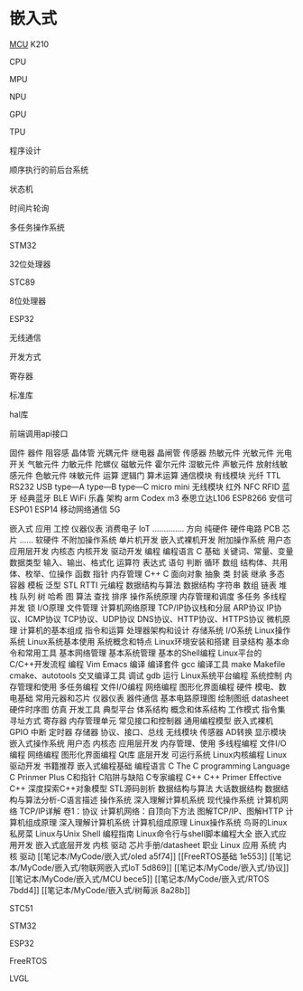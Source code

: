 # 嵌入式

[MCU](笔记本/MyCode/嵌入式/MCU%20bece5.md)
K210

CPU

MPU

NPU

GPU

TPU

程序设计

顺序执行的前后台系统

状态机

时间片轮询

多任务操作系统

STM32

32位处理器

STC89

8位处理器

ESP32

无线通信

开发方式

寄存器

标准库

hal库

前端调用api接口

固件
器件
阻容感
晶体管
光耦元件
继电器
晶闸管
传感器
热敏元件
光敏元件
光电开关
气敏元件
力敏元件
陀螺仪
磁敏元件
霍尔元件
湿敏元件
声敏元件
放射线敏感元件
色敏元件
味敏元件
运算
逻辑门
算术运算
通信模块
有线模块
光纤
TTL
RS232
USB
type—A
type—B
type—C
micro
mini
无线模块
红外
NFC
RFID
蓝牙
经典蓝牙
BLE
WiFi
乐鑫
架构
arm Codex m3
泰思立达L106
ESP8266
安信可
ESP01
ESP14
移动网络通信
5G

嵌入式
应用
工控
仪器仪表
消费电子
loT
..............
方向
纯硬件
硬件电路
PCB
芯片
......
软硬件
不附加操作系统
单片机开发
嵌入式裸机开发
附加操作系统
用户态
应用层开发
内核态
内核开发
驱动开发
编程
编程语言
C
基础
关键词、常量、变量
数据类型
输入、输出、格式化
运算符
表达式
语句
判断
循环
数组
结构体、共用体、枚举、位操作
函数
指针
内存管理
C++
C
面向对象
抽象
类
封装
继承
多态
容器
模板
泛型
STL
RTTI
元编程
数据结构与算法
数据结构
字符串
数组
链表
堆
栈
队列
树
哈希
图
算法
查找
排序
操作系统原理
内存管理和调度
多任务
多线程
并发
锁
I/O原理
文件管理
计算机网络原理
TCP/IP协议栈和分层
ARP协议
IP协议、ICMP协议
TCP协议、UDP协议
DNS协议、HTTP协议、HTTPS协议
微机原理
计算机的基本组成
指令和运算
处理器架构和设计
存储系统
I/O系统
Linux操作系统
Linux系统基本使用
系统概念和特点
Linux环境安装和搭建
目录结构
基本命令和常用工具
基本网络管理
基本系统管理
基本的Shell编程
Linux平台的C/C++开发流程
编程
Vim
Emacs
编译
编译套件
gcc
编译工具
make
Makefile
cmake、autotools
交叉编译工具
调试
gdb
运行
Linux系统平台编程
系统控制
内存管理和使用
多任务编程
文件I/O编程
网络编程
图形化界面编程
硬件
模电、数电基础
常用元器和芯片
仪器仪表
器件通信
基本电路原理图
绘制图纸
datasheet
硬件时序图
仿真
开发工具
典型平台
体系结构
概念和体系结构
工作模式
指令集
寻址方式
寄存器
内存管理单元
常见接口和控制器
通用编程模型
嵌入式裸机
GPIO
中断
定时器
存储器
协议、接口、总线
无线模块
传感器
AD转换
显示模块
嵌入式操作系统
用户态
内核态
应用层开发
内存管理、使用
多线程编程
文件I/O编程
网络编程
图形化界面编程
Qt库
底层开发
可运行系统
Linux内核编程
Linux驱动开发
书籍推荐
嵌入式编程基础
编程语言
C
The C programming Language
C Prinmer Plus
C和指针
C陷阱与缺陷
C专家编程
C++
C++ Primer
Effective C++
深度探索C++对象模型
STL源码剖析
数据结构与算法
大话数据结构
数据结构与算法分析-C语言描述
操作系统
深入理解计算机系统
现代操作系统
计算机网络
TCP/IP详解 卷1：协议
计算机网络：自顶向下方法
图解TCP/IP、图解HTTP
计算机组成原理
深入理解计算机系统
计算机组成原理
Linux操作系统
鸟哥的Linux私房菜
Linux与Unix Shell 编程指南
Linux命令行与shell脚本编程大全
嵌入式应用开发
嵌入式底层开发
内核
驱动
芯片手册/datasheet
职业
Linux
应用
系统
内核
驱动
[[笔记本/MyCode/嵌入式/oled a5f74]]
[[FreeRTOS基础 1e553]]
[[笔记本/MyCode/嵌入式/物联网嵌入式IoT  5d869]]
[[笔记本/MyCode/嵌入式/协议]]
[[笔记本/MyCode/嵌入式/MCU bece5]]
[[笔记本/MyCode/嵌入式/RTOS 7bdd4]]
[[笔记本/MyCode/嵌入式/树莓派 8a28b]]

STC51

STM32

ESP32

FreeRTOS

LVGL












